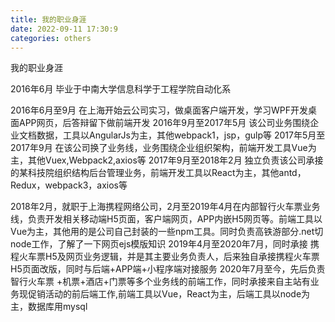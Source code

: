 ```yaml
---
title: 我的职业身涯
date: 2022-09-11 17:30:9
categories: others
---
```


我的职业身涯


2016年6月 毕业于中南大学信息科学于工程学院自动化系

2016年6月至9月 在上海开始云公司实习，做桌面客户端开发，学习WPF开发桌面APP网页，后答辩留下做前端开发
2016年9月至2017年5月 该公司业务围绕企业文档数据，工具以AngularJs为主，其他webpack1，jsp，gulp等
2017年5月至2017年9月 在该公司换了业务线，业务围绕企业组织架构，前端开发工具Vue为主，其他Vuex,Webpack2,axios等
2017年9月至2018年2月 独立负责该公司承接的某科技院组织结构后台管理业务，前端开发工具以React为主，其他antd，Redux，webpack3，axios等

2018年2月，就职于上海携程网络公司，2月至2019年4月在内部智行火车票业务线，负责开发相关移动端H5页面，客户端网页，APP内嵌H5网页等。前端工具以Vue为主，其他用的是公司自己封装的一些npm工具。同时负责高铁游部分.net切node工作，了解了一下网页ejs模版知识
2019年4月至2020年7月，同时承接 携程火车票H5及网页业务逻辑，并是其主要业务负责人，后来独自承接携程火车票H5页面改版，同时与后端+APP端+小程序端对接服务
2020年7月至今，先后负责智行火车票 +机票+酒店+门票等多个业务线的前端工作，同时承接来自主站有业务现促销活动的前后端工作,前端工具以Vue，React为主，后端工具以node为主，数据库用mysql
    